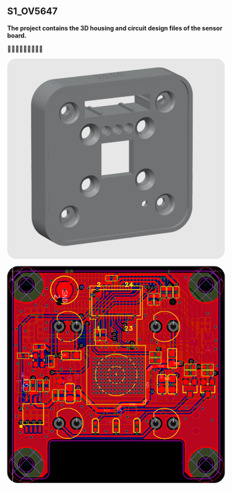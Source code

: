 ## S1_OV5647

**The project contains the 3D housing and circuit design files of the sensor board.**

🎈🎈🎈🎈🎈🎈🎈🎈🎈

![image](./static/model.png)

![image](./static/pcb.png)